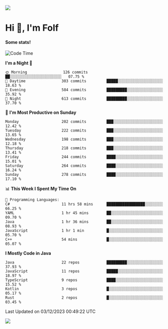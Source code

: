 <img src="https://komarev.com/ghpvc/?username=itsfolf"/>
<h1>Hi 👋, I'm Folf</h1>


#### Some stats!
<!--START_SECTION:waka-->
![Code Time](http://img.shields.io/badge/Code%20Time-2%2C043%20hrs%2036%20mins-blue)

**I'm a Night 🦉** 

```text
🌞 Morning                126 commits         ██░░░░░░░░░░░░░░░░░░░░░░░   07.75 % 
🌆 Daytime                303 commits         █████░░░░░░░░░░░░░░░░░░░░   18.63 % 
🌃 Evening                584 commits         █████████░░░░░░░░░░░░░░░░   35.92 % 
🌙 Night                  613 commits         █████████░░░░░░░░░░░░░░░░   37.70 % 
```
📅 **I'm Most Productive on Sunday** 

```text
Monday                   202 commits         ███░░░░░░░░░░░░░░░░░░░░░░   12.42 % 
Tuesday                  222 commits         ███░░░░░░░░░░░░░░░░░░░░░░   13.65 % 
Wednesday                198 commits         ███░░░░░░░░░░░░░░░░░░░░░░   12.18 % 
Thursday                 218 commits         ███░░░░░░░░░░░░░░░░░░░░░░   13.41 % 
Friday                   244 commits         ████░░░░░░░░░░░░░░░░░░░░░   15.01 % 
Saturday                 264 commits         ████░░░░░░░░░░░░░░░░░░░░░   16.24 % 
Sunday                   278 commits         ████░░░░░░░░░░░░░░░░░░░░░   17.10 % 
```


📊 **This Week I Spent My Time On** 

```text
💬 Programming Languages: 
C#                       11 hrs 58 mins      █████████████████░░░░░░░░   66.25 % 
YAML                     1 hr 45 mins        ██░░░░░░░░░░░░░░░░░░░░░░░   09.70 % 
Java                     1 hr 36 mins        ██░░░░░░░░░░░░░░░░░░░░░░░   08.93 % 
JavaScript               1 hr 1 min          █░░░░░░░░░░░░░░░░░░░░░░░░   05.70 % 
C++                      54 mins             █░░░░░░░░░░░░░░░░░░░░░░░░   05.07 % 
```

**I Mostly Code in Java** 

```text
Java                     22 repos            █████████░░░░░░░░░░░░░░░░   37.93 % 
JavaScript               11 repos            █████░░░░░░░░░░░░░░░░░░░░   18.97 % 
TypeScript               9 repos             ████░░░░░░░░░░░░░░░░░░░░░   15.52 % 
Kotlin                   3 repos             █░░░░░░░░░░░░░░░░░░░░░░░░   05.17 % 
Rust                     2 repos             █░░░░░░░░░░░░░░░░░░░░░░░░   03.45 % 
```




 Last Updated on 03/12/2023 00:49:22 UTC
<!--END_SECTION:waka-->
<a src="https://discord.com/users/1090088995976925305"><img src="https://lanyard-profile-readme.vercel.app/api/1090088995976925305"/></a></td> 
